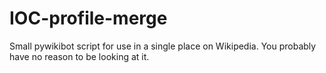 # IOC-profile-merge
Small pywikibot script for use in a single place on Wikipedia. You probably have no reason to be looking at it.
